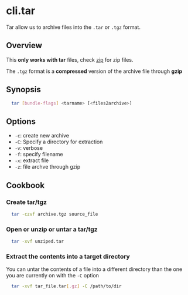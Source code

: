 # cli.tar

Tar allow us to archive files into the `.tar` or `.tgz` format.

## Overview

This **only works with tar** files, check [zip](./kg1a.md) for zip files.

The `.tgz` format is a **compressed** version of the archive file through
**gzip**

## Synopsis

```sh
  tar [bundle-flags] <tarname> [<files2archive>]
```

## Options

- `-c`: create new archive
- `-C`: Specify a directory for extraction
- `-v`: verbose
- `-f`: specify filename
- `-x`: extract file
- `-z`: file archve through gzip

## Cookbook

### Create tar/tgz

```sh
  tar -czvf archive.tgz source_file
```

### Open or unzip or untar a tar/tgz

```sh
  tar -xvf unziped.tar
```

### Extract the contents into a target directory

You can untar the contents of a file into a different directory than the 
one you are currently on with the `-C` option

```sh
  tar -xvf tar_file.tar[.gz] -C /path/to/dir
```
